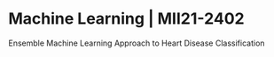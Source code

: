 # Machine Learning | MII21-2402	
Ensemble Machine Learning Approach to Heart Disease Classification
